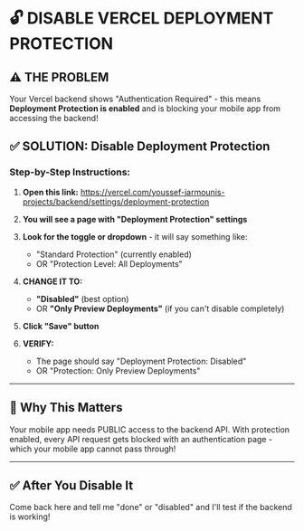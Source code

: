 # 🔓 DISABLE VERCEL DEPLOYMENT PROTECTION

## ⚠️ THE PROBLEM
Your Vercel backend shows "Authentication Required" - this means **Deployment Protection is enabled** and is blocking your mobile app from accessing the backend!

## ✅ SOLUTION: Disable Deployment Protection

### Step-by-Step Instructions:

1. **Open this link:** https://vercel.com/youssef-jarmounis-projects/backend/settings/deployment-protection

2. **You will see a page with "Deployment Protection" settings**

3. **Look for the toggle or dropdown** - it will say something like:
   - "Standard Protection" (currently enabled)
   - OR "Protection Level: All Deployments"

4. **CHANGE IT TO:**
   - **"Disabled"** (best option)
   - OR **"Only Preview Deployments"** (if you can't disable completely)

5. **Click "Save" button**

6. **VERIFY:**
   - The page should say "Deployment Protection: Disabled"
   - OR "Protection: Only Preview Deployments"

---

## 📱 Why This Matters

Your mobile app needs PUBLIC access to the backend API. With protection enabled, every API request gets blocked with an authentication page - which your mobile app cannot pass through!

---

## ✅ After You Disable It

Come back here and tell me "done" or "disabled" and I'll test if the backend is working!

